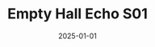 ---
layout: track
title: Empty Hall Echo S01
permalink: /tracks/empty-hall-echo-s01/
description: "A StudioRich lo-fi track."
image: /assets/covers/empty-hall-echo-s01.webp
date: 2025-01-01
duration: "93.11"
album: "Stranger Vibes"
mood: [Hopeful]
genre: [lo-fi, ambient, experimental]
---